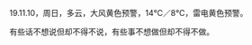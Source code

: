 <link href="../../css/style.css" rel="stylesheet" type="text/css" />

<span class="fzzy">19.11.10，周日，多云，大风黄色预警，14℃／8℃，雷电黄色预警。

<div class="p">

有些话不想说但却不得不说，有些事不想做但却不得不做。

